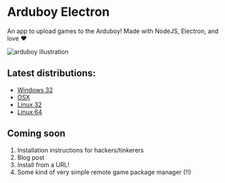 # Arduboy Electron

An app to upload games to the Arduboy! Made with NodeJS, Electron, and love :heart:

![arduboy illustration](http://cl.ly/2v1Z0n321Q0u/Screen%20Shot%202016-02-28%20at%2022.00.26%20.png)

## Latest distributions:

+ [Windows 32](https://drive.google.com/file/d/0B-r_5kJvcKn9X2JRZXNUcUg1WlU/view?usp=sharing)
+ [OSX](https://drive.google.com/file/d/0B-r_5kJvcKn9UFdvUmFFX202dFU/view?usp=sharing)
+ [Linux 32](https://drive.google.com/file/d/0B-r_5kJvcKn9MUhTMTlDbTlVVmc/view?usp=sharing)
+ [Linux 64](https://drive.google.com/file/d/0B-r_5kJvcKn9LS1TRVFBQlNqTFU/view?usp=sharing)

## Coming soon

1. Installation instructions for hackers/tinkerers
2. Blog post
3. Install from a URL!
4. Some kind of very simple remote game package manager (!!)
